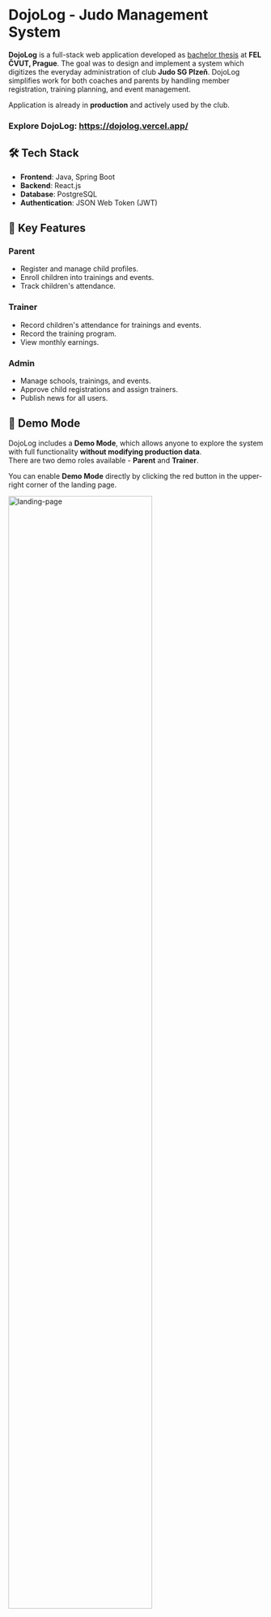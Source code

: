 # DojoLog - Judo Management System

**DojoLog** is a full-stack web application developed as [bachelor thesis](https://dspace.cvut.cz/bitstream/handle/10467/122778/F3-BP-2025-Le-Duc%20Thang-bakalarska-prace-duc-thang-le.pdf?sequence=-1&isAllowed=y) at **FEL ČVUT, Prague**. The goal was to design and implement a system which digitizes the everyday administration of club **Judo SG Plzeň**. DojoLog simplifies work for both coaches and parents by handling member registration, training planning, and event management.

Application is already in **production** and actively used by the club.

### **Explore DojoLog:** https://dojolog.vercel.app/

## 🛠️ Tech Stack

- **Frontend**: Java, Spring Boot
- **Backend**: React.js
- **Database**: PostgreSQL
- **Authentication**: JSON Web Token (JWT)

## 🔑 Key Features  

### **Parent**  
- Register and manage child profiles.  
- Enroll children into trainings and events.  
- Track children's attendance.  

### **Trainer**  
- Record children's attendance for trainings and events.  
- Record the training program.
- View monthly earnings.

### **Admin**  
- Manage schools, trainings, and events.  
- Approve child registrations and assign trainers.  
- Publish news for all users.

## 🧪 Demo Mode  

DojoLog includes a **Demo Mode**, which allows anyone to explore the system with full functionality **without modifying production data**.  
There are two demo roles available - **Parent** and **Trainer**.  

You can enable **Demo Mode** directly by clicking the red button in the upper-right corner of the landing page.

<img width="75%"  alt="landing-page" src="https://github.com/user-attachments/assets/9067f53b-acb4-40ec-9e3d-854d2e41d667" />

## 🖥️ App Preview

### Parent - Registering a Child for Training
<img src="https://github.com/user-attachments/assets/e551eb91-c4be-49ae-99fa-9e04968fd710" alt="parent-dashboard-no-registration" width="75%"/>
<img src="https://github.com/user-attachments/assets/a86da0a8-cef6-4afe-b27a-f7844c81e66b" alt="child-registration" width="75%"/>
<img src="https://github.com/user-attachments/assets/3ed180fc-0aa3-467e-b088-ca5ad11c556f" alt="parent-dashboard-registration" width="75%" style="margin-top:2%;"/>

### Parent - Registering a Child for an Event
<img src="https://github.com/user-attachments/assets/a74c0aed-1cd4-4837-aacb-9c237113c239" alt="parent-event" width="75%"/>
<img src="https://github.com/user-attachments/assets/cac94037-ea7b-44d2-b007-9bec96204ae2" alt="parent-event-reg" width="75%" />

### Parent - Training Overview
<img src="https://github.com/user-attachments/assets/523cff06-94fa-4870-8511-ce6f8a4ab4b2" alt="my-child" width="75%"/>

---

### Trainer – Record Attendance & View Parent Contacts
<img alt="trainer-dashboard" src="https://github.com/user-attachments/assets/ba8e39c3-fe50-44c5-8874-dc2f924af2af" width="75%"/>
<img alt="attendance-table" src="https://github.com/user-attachments/assets/6e253662-3226-4920-82b0-fe273e9e5d7f" width="75%"/>

<img alt="school-instructions" src="https://github.com/user-attachments/assets/3371eb9f-2c66-47a2-9112-8c66764c83d4" width="75%"/>
<img alt="parent-contact" src="https://github.com/user-attachments/assets/35a25819-e666-4562-a480-81e588235673" width="75%"/>

### Trainer - Show Event Detail
<img alt="event-detail" src="https://github.com/user-attachments/assets/844ac258-3913-45df-a29b-f425378ddf62" width="75%" />

### Trainer - Show Trainer Report
<img alt="trainer-report" src="https://github.com/user-attachments/assets/18441f58-2cff-4ecb-b5ca-4ab75af9408e" width="75%" />

---
### Admin – Dashboard
<img width="75%" alt="admin-dashboard" src="https://github.com/user-attachments/assets/8a54636d-43e0-43e3-9065-6e6e096be5df" />

### Admin – Approving Registrations
<img width="75%" alt="admin-approval" src="https://github.com/user-attachments/assets/04cdb363-65d2-4380-b9d2-f83689fac536" />

### Admin – Adding Holidays
<img width="75%" alt="admin-add-holiday" src="https://github.com/user-attachments/assets/22497ee6-cb69-40d3-ab51-c2c4566c19eb" />









